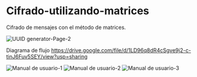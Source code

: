 # Cifrado-utilizando-matrices
Cifrado de mensajes con el método de matrices.

![UUID generator-Page-2](https://user-images.githubusercontent.com/47206056/99862242-91532e80-2b5e-11eb-9c62-71fda11cfe63.png)

Diagrama de flujo https://drive.google.com/file/d/1LD96q8dR4cSgve9j2-c-tinJ6Fuv5SEY/view?usp=sharing

![Manual de usuario-1](https://user-images.githubusercontent.com/47206056/99864300-15f67a80-2b68-11eb-863e-e3713a7bf4c7.png)
![Manual de usuario-2](https://user-images.githubusercontent.com/47206056/99864302-168f1100-2b68-11eb-990a-a76a931283c6.png)
![Manual de usuario-3](https://user-images.githubusercontent.com/47206056/99864304-168f1100-2b68-11eb-853d-3daf0d243a82.png)
